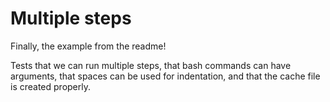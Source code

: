 Multiple steps
===

Finally, the example from the readme!

Tests that we can run multiple steps, that bash commands can have arguments, that spaces can be used for indentation, and that the cache file is created properly.
